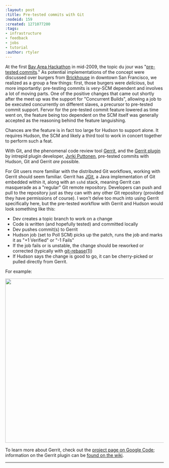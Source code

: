 ```yaml
---
:layout: post
:title: Pre-tested commits with Git
:nodeid: 159
:created: 1271077200
:tags:
- infrastructure
- feedback
- jobs
- tutorial
:author: rtyler
---
```

At the first [Bay Area Hackathon](https://wiki.jenkins.io/display/JENKINS/BayAreaMeetup) in mid-2009, the topic du jour was "[pre-tested commits](https://wiki.jenkins.io/display/JENKINS/Designing+pre-tested+commit)." As potential implementations of the concept were discussed over burgers from <a id="aptureLink_gLlt1i6v1p" href="https://www.brickhousesf.com/">Brickhouse</a> in downtown San Francisco, we realized as a group a few things: first, those burgers were *delicious*, but more importantly: pre-testing commits is very-SCM dependent and involves a lot of moving parts. One of the positive changes that came out shortly after the meet up was the support for "Concurrent Builds", allowing a job to be executed concurrently on different slaves, a precursor to pre-tested commit support. Fervor for the pre-tested commit feature lowered as time went on, the feature being too dependent on the SCM itself was generally accepted as the reasoning behind the feature languishing.

Chances are the feature is in fact too large for Hudson to support alone. It requires Hudson, the SCM and likely a third tool to work in concert together to perform such a feat. 

With Git, and the phenomenal code review tool [Gerrit](https://code.google.com/p/gerrit/), and the [Gerrit plugin](https://wiki.jenkins.io/display/JENKINS/Gerrit+Plugin) by intrepid plugin developer, [Jyrki Puttonen](https://twitter.com/jyrkiputtonen), pre-tested commits with Hudson, Git and Gerrit *are* possible.
<!--break-->
For Git users more familiar with the distributed Git workflows, working with Gerrit should seem familiar. Gerrit has <a id="aptureLink_MoOPmIyV3m" href="https://www.eclipse.org/jgit/">JGit</a>, a Java implementation of Git embedded within it, along with an `sshd` stack, meaning Gerrit can masquerade as a "regular" Git remote repository. Developers can push and pull to the repository just as they can with any other Git repository (provided they have permissions of course). I won't delve too much into using Gerrit specifically here, but the pre-tested workflow with Gerrit and Hudson would look something like this:

* Dev creates a topic branch to work on a change
* Code is written (and hopefully tested) and committed locally
* Dev pushes commit(s) to Gerrit
* Hudson job (set to Poll SCM) picks up the patch, runs the job and marks it as "+1 Verified" or "-1 Fails"
* If the job fails or is unstable, the change should be reworked or corrected (typically with <a id="aptureLink_YL8glbfS7G" href="https://www.kernel.org/pub/software/scm/git/docs/git-rebase.html">git-rebase(1)</a>)
* If Hudson says the change is good to go, it can be cherry-picked or pulled directly from Gerrit.

For example:
<center><a href="https://web.archive.org/web/*/https://agentdero.cachefly.net/continuousblog/gerrit_patch.png"><img src="https://web.archive.org/web/*/https://agentdero.cachefly.net/continuousblog/gerrit_patch.png" width="520"/></a></center>

To learn more about Gerrit, check out the [project page on Google Code](https://code.google.com/p/gerrit/); information on the Gerrit plugin can be [found on the wiki](https://wiki.jenkins.io/display/JENKINS/Gerrit+Plugin).


----
